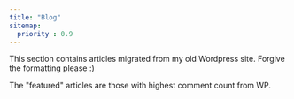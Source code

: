 ```yaml
---
title: "Blog"
sitemap:
  priority : 0.9
---
```

This section contains articles migrated from my old Wordpress site. Forgive the formatting please :)
<!--more-->
The "featured" articles are those with highest comment count from WP.
